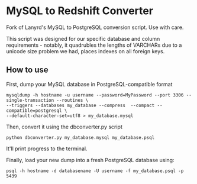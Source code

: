 MySQL to Redshift Converter
=============================

Fork of Lanyrd's MySQL to PostgreSQL conversion script. Use with care.

This script was designed for our specific database and column requirements -
notably, it quadrubles the lengths of VARCHARs due to a unicode size problem we
had, places indexes on all foreign keys.

How to use
----------

First, dump your MySQL database in PostgreSQL-compatible format

    mysqldump -h hostname -u username --password=MyPassword --port 3306 --single-transaction --routines \
    --triggers --databases my_database --compress  --compact --compatible=postgresql \
    --default-character-set=utf8 > my_database.mysql


Then, convert it using the dbconverter.py script

`python dbconverter.py my_database.mysql my_database.psql`

It'll print progress to the terminal.

Finally, load your new dump into a fresh PostgreSQL database using: 

`psql -h hostname -d databasename -U username -f my_database.psql -p 5439`
